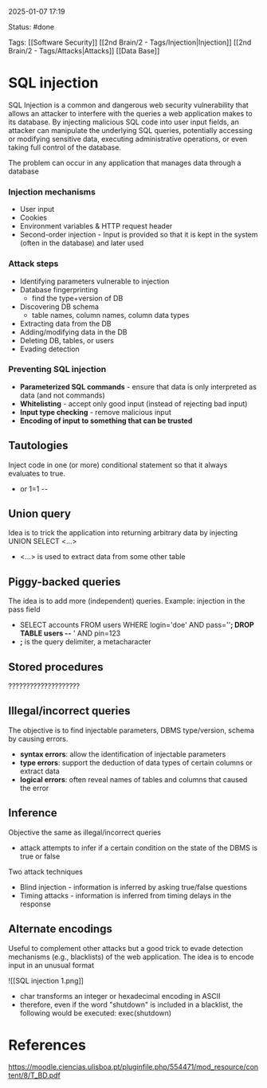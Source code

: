 2025-01-07 17:19

Status: #done 

Tags: [[Software Security]] [[2nd Brain/2 - Tags/Injection|Injection]] [[2nd Brain/2 - Tags/Attacks|Attacks]] [[Data Base]] 

# SQL injection

SQL Injection is a common and dangerous web security vulnerability that allows an attacker to interfere with the queries a web application makes to its database. By injecting malicious SQL code into user input fields, an attacker can manipulate the underlying SQL queries, potentially accessing or modifying sensitive data, executing administrative operations, or even taking full control of the database.

The problem can occur in any application that
manages data through a database

### Injection mechanisms
- User input
- Cookies
- Environment variables & HTTP request header
- Second-order injection - Input is provided so that it is kept in the system (often in the database) and later used

### Attack steps
- Identifying parameters vulnerable to injection
- Database fingerprinting
	- find the type+version of DB
- Discovering DB schema
	- table names, column names, column data types
- Extracting data from the DB
- Adding/modifying data in the DB
- Deleting DB, tables, or users
- Evading detection

### Preventing SQL injection
- **Parameterized SQL commands** - ensure that data is only interpreted as data (and not commands)
- **Whitelisting** - accept only good input (instead of rejecting bad input)
- **Input type checking** - remove malicious input
- **Encoding of input to something that can be trusted**

## Tautologies
Inject code in one (or more) conditional statement so that it always evaluates to true. 
- or 1=1 --

## Union query
Idea is to trick the application into returning arbitrary data by injecting UNION SELECT <…>
- <…> is used to extract data from some other table

## Piggy-backed queries
The idea is to add more (independent) queries.
Example: injection in the pass field
- SELECT accounts FROM users WHERE login='doe' AND pass=''**; DROP TABLE users --** ' AND pin=123
- **;** is the query delimiter, a metacharacter

## Stored procedures
????????????????????

## Illegal/incorrect queries
The objective is to find injectable parameters, DBMS type/version, schema by causing errors.
- **syntax errors**: allow the identification of injectable parameters
- **type errors**: support the deduction of data types of certain columns or extract data
- **logical errors**: often reveal names of tables and columns that caused the error

## Inference
Objective the same as illegal/incorrect queries
- attack attempts to infer if a certain condition on the state of the DBMS is true or false

Two attack techniques
- Blind injection - information is inferred by asking true/false questions
- Timing attacks - information is inferred from timing delays in the response

## Alternate encodings
Useful to complement other attacks but a good trick to evade detection mechanisms (e.g., blacklists) of the web application.
The idea is to encode input in an unusual format

![[SQL injection 1.png]]

- char transforms an integer or hexadecimal encoding in ASCII
- therefore, even if the word "shutdown" is included in a blacklist, the following would be executed: exec(shutdown)

# References

https://moodle.ciencias.ulisboa.pt/pluginfile.php/554471/mod_resource/content/8/T_BD.pdf